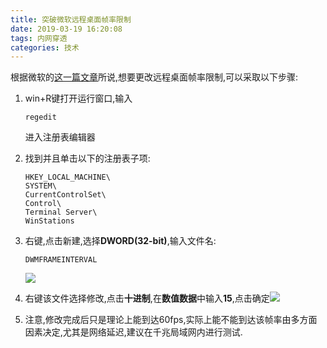 ```yaml
---
title: 突破微软远程桌面帧率限制
date: 2019-03-19 16:20:08
tags: 内网穿透
categories: 技术
---
```


根据微软的[这一篇文章](<https://support.microsoft.com/zh-cn/help/2885213/frame-rate-is-limited-to-30-fps-in-Windows-8-and-Windows-server-2012-r>)所说,想要更改远程桌面帧率限制,可以采取以下步骤:

1. win+R键打开运行窗口,输入

   ```
   regedit
   ```

   进入注册表编辑器

   <!-- more -->

2. 找到并且单击以下的注册表子项:

   ```
   HKEY_LOCAL_MACHINE\
   SYSTEM\
   CurrentControlSet\
   Control\
   Terminal Server\
   WinStations
   ```

3. 右键,点击新建,选择**DWORD(32-bit)**,输入文件名:

   ```
   DWMFRAMEINTERVAL
   ```

   ![](https://i.loli.net/2019/03/19/5c90b478429f4.png)

4. 右键该文件选择修改,点击**十进制**,在**数值数据**中输入**15**,点击确定![](https://i.loli.net/2019/03/19/5c90b5c463d20.png)

5. 注意,修改完成后只是理论上能到达60fps,实际上能不能到达该帧率由多方面因素决定,尤其是网络延迟,建议在千兆局域网内进行测试.

